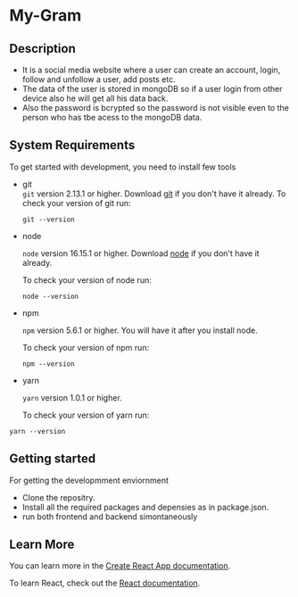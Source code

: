 # My-Gram
## Description
- It is a social media website where a user can create an account, login, follow and unfollow a user, add posts etc. 
- The data of the user is stored in mongoDB so if a user login from other device also he will get all his data back. 
- Also the password is bcrypted so the password is not visible even to the person who has tbe acess to the mongoDB data.
## System Requirements
To get started with development, you need to install few tools
- git<br>
  `git` version 2.13.1 or higher. Download [git](https://git-scm.com/downloads) if you don't have it already.
  To check your version of git run:
  
  ```shell
  git --version
  ```
  
- node
  
  `node` version 16.15.1 or higher. Download [node](https://nodejs.org/en/download/) if you don't have it already.
  
    To check your version of node run:
  
  ```shell
  node --version
  ```
  
- npm
  
   `npm` version 5.6.1 or higher. You will have it after you install node.
   
     To check your version of npm run:
  
  ```shell
  npm --version
  ```
  
 - yarn
  
   `yarn` version 1.0.1 or higher.
   
     To check your version of yarn run:
  
  ```shell
  yarn --version
  ```
  ## Getting started
  For getting the developmment enviornment 
  
  - Clone the repositry.
   - Install all the required packages and depensies as in package.json.
   - run both frontend and backend simontaneously
## Learn More

You can learn more in the [Create React App documentation](https://facebook.github.io/create-react-app/docs/getting-started).

To learn React, check out the [React documentation](https://reactjs.org/).   

